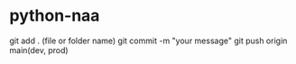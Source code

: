 # python-naa
git add . (file or folder name)
git commit -m "your message"
git push origin main(dev, prod)